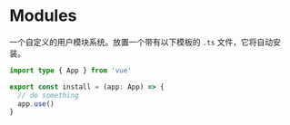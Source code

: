 # Modules

一个自定义的用户模块系统。放置一个带有以下模板的 `.ts` 文件，它将自动安装。

```ts
import type { App } from 'vue'

export const install = (app: App) => {
  // do something
  app.use()
}
```
